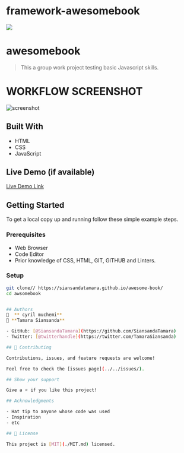 # framework-awesomebook
![](https://img.shields.io/badge/Microverse-blueviolet)

# awesomebook

> This a group work project testing basic Javascript skills.

# WORKFLOW SCREENSHOT
![screenshot]()

## Built With
- HTML
- CSS
- JavaScript
## Live Demo (if available)

[Live Demo Link](https://siansandatamara.github.io/framework-awesomebook/)

## Getting Started

To get a local copy up and running follow these simple example steps.

### Prerequisites

- Web Browser
- Code Editor
- Prior knowledge of CSS, HTML, GIT, GITHUB and Linters.

### Setup

```bash
git clone// https://siansandatamara.github.io/awesome-book/
cd awsomebook


## Authors
👤  ** cyril muchemi**
👤 **Tamara Siansanda**

- GitHub: [@SiansandaTamara](https://github.com/SiansandaTamara)
- Twitter: [@twitterhandle](https://twitter.com/TamaraSiansanda)

## 🤝 Contributing

Contributions, issues, and feature requests are welcome!

Feel free to check the [issues page](../../issues/).

## Show your support

Give a ⭐️ if you like this project!

## Acknowledgments

- Hat tip to anyone whose code was used
- Inspiration
- etc

## 📝 License

This project is [MIT](./MIT.md) licensed.
